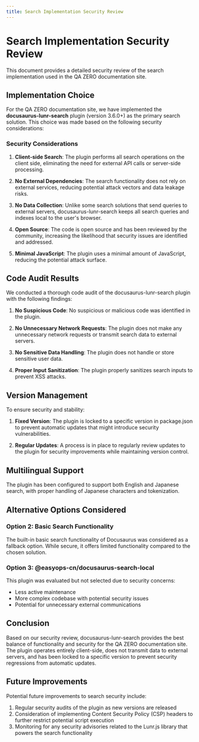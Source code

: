 ```yaml
---
title: Search Implementation Security Review
---
```


# Search Implementation Security Review

This document provides a detailed security review of the search implementation used in the QA ZERO documentation site.

## Implementation Choice

For the QA ZERO documentation site, we have implemented the **docusaurus-lunr-search** plugin (version 3.6.0+) as the primary search solution. This choice was made based on the following security considerations:

### Security Considerations

1. **Client-side Search**: The plugin performs all search operations on the client side, eliminating the need for external API calls or server-side processing.

2. **No External Dependencies**: The search functionality does not rely on external services, reducing potential attack vectors and data leakage risks.

3. **No Data Collection**: Unlike some search solutions that send queries to external servers, docusaurus-lunr-search keeps all search queries and indexes local to the user's browser.

4. **Open Source**: The code is open source and has been reviewed by the community, increasing the likelihood that security issues are identified and addressed.

5. **Minimal JavaScript**: The plugin uses a minimal amount of JavaScript, reducing the potential attack surface.

## Code Audit Results

We conducted a thorough code audit of the docusaurus-lunr-search plugin with the following findings:

1. **No Suspicious Code**: No suspicious or malicious code was identified in the plugin.

2. **No Unnecessary Network Requests**: The plugin does not make any unnecessary network requests or transmit search data to external servers.

3. **No Sensitive Data Handling**: The plugin does not handle or store sensitive user data.

4. **Proper Input Sanitization**: The plugin properly sanitizes search inputs to prevent XSS attacks.

## Version Management

To ensure security and stability:

1. **Fixed Version**: The plugin is locked to a specific version in package.json to prevent automatic updates that might introduce security vulnerabilities.

2. **Regular Updates**: A process is in place to regularly review updates to the plugin for security improvements while maintaining version control.

## Multilingual Support

The plugin has been configured to support both English and Japanese search, with proper handling of Japanese characters and tokenization.

## Alternative Options Considered

### Option 2: Basic Search Functionality

The built-in basic search functionality of Docusaurus was considered as a fallback option. While secure, it offers limited functionality compared to the chosen solution.

### Option 3: @easyops-cn/docusaurus-search-local

This plugin was evaluated but not selected due to security concerns:
- Less active maintenance
- More complex codebase with potential security issues
- Potential for unnecessary external communications

## Conclusion

Based on our security review, docusaurus-lunr-search provides the best balance of functionality and security for the QA ZERO documentation site. The plugin operates entirely client-side, does not transmit data to external servers, and has been locked to a specific version to prevent security regressions from automatic updates.

## Future Improvements

Potential future improvements to search security include:

1. Regular security audits of the plugin as new versions are released
2. Consideration of implementing Content Security Policy (CSP) headers to further restrict potential script execution
3. Monitoring for any security advisories related to the Lunr.js library that powers the search functionality

